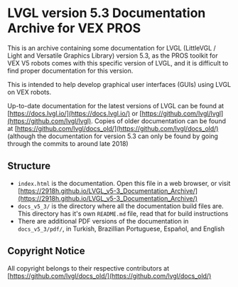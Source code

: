 # LVGL version 5.3 Documentation Archive for VEX PROS

This is an archive containing some documentation for LVGL (LittleVGL / Light and Versatile Graphics Library) version 5.3, as the PROS toolkit for VEX V5 robots comes with this specific version of LVGL, and it is difficult to find proper documentation for this version.

This is intended to help develop graphical user interfaces (GUIs) using LVGL on VEX robots.

Up-to-date documentation for the latest versions of LVGL can be found at [https://docs.lvgl.io/](https://docs.lvgl.io/) or [https://github.com/lvgl/lvgl](https://github.com/lvgl/lvgl). Copies of older documentation can be found at [https://github.com/lvgl/docs_old/](https://github.com/lvgl/docs_old/) (although the documentation for version 5.3 can only be found by going through the commits to around late 2018)

## Structure

 - `index.html` is the documentation. Open this file in a web browser, or visit [https://2918h.github.io/LVGL_v5-3_Documentation_Archive/](https://2918h.github.io/LVGL_v5-3_Documentation_Archive/)
 - `docs_v5_3/` is the directory where all the documentation build files are. This directory has it's own `README.md` file, read that for build instructions
 - There are additional PDF versions of the documentation in `docs_v5_3/pdf/`, in Turkish, Brazillian Portuguese, Español, and English

## Copyright Notice

All copyright belongs to their respective contributors at [https://github.com/lvgl/docs_old/](https://github.com/lvgl/docs_old/)
